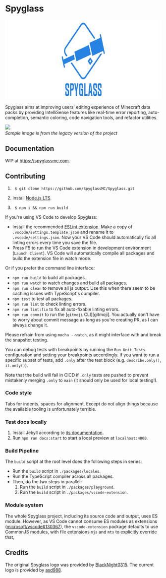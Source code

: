 
# Spyglass

<div align="center"><img src="https://raw.githubusercontent.com/SpyglassMC/logo/main/banner.png" height="256px"></div>

Spyglass aims at improving users' editing experience of Minecraft data packs by providing IntelliSense features like
real-time error reporting, auto-completion, semantic coloring, code navigation tools, and refactor utilities.

![](https://github.com/SpyglassMC/vscode-datapack/blob/master/img/nbt-tag-completions.gif?raw=true)  \
_Sample image is from the legacy version of the project_

## Documentation

WIP at https://spyglassmc.com.

## Contributing

1. ```shell
	$ git clone https://github.com/SpyglassMC/Spyglass.git
	```
2. Install [Node.js LTS](https://nodejs.org/en/).
3. ```shell
	$ npm i && npm run build
	```

If you're using VS Code to develop Spyglass:

- Install the recommended [ESLint extension][eslint-extension]. Make a copy of `.vscode/settings.template.json` and rename it to `.vscode/settings.json`.
  Now your VS Code should automatically fix all linting errors every time you save the file.
- Press F5 to run the VS Code extension in development environment (`Launch Client`). VS Code will automatically compile all packages and build the extension file in watch mode.

Or if you prefer the command line interface:

- `npm run build` to build all packages.
- `npm run watch` to watch changes and build all packages.
- `npm run clean` to remove all js output. Use this when there seem to be caching issues with TypeScript's compiler.
- `npm test` to test all packages.
- `npm run lint` to check linting errors.
- `npm run lint:fix` to fix all auto-fixable linting errors.
- `npm run commit` to run the [`gitmoji` CLI][gitmoji]. You actually don't have to worry about commit message as long as you're creating PR, as I can always change it.

Please refrain from using `mocha --watch`, as it might interface with and break the snapshot testing.

You can debug tests with breakpoints by running the `Run Unit Tests` configuration and setting your breakpoints accordingly. If you want to run a specific subset of tests, add `.only` after the test block (e.g. `describe.only()`, `it.only()`).

Note that the build will fail in CICD if `.only` tests are pushed to prevent mistakenly merging `.only` to `main` (it should only be used for local testing!).

### Code style

Tabs for indents, spaces for alignment. Except do not align things because the available tooling is unfortunately terrible.

### Test docs locally

1. Install Jekyll according to [its documentation](https://jekyllrb.com/docs/#instructions).
2. Run `npm run docs:start` to start a local preview at `localhost:4000`.

### Build Pipeline

The `build` script at the root level does the following steps in series:

* Run the `build` script in `./packages/locales`.
* Run the TypeScript compiler across all packages.
* Then, do the two steps in parallel:
	1. Run the `build` script in `./packages/playground`.
	2. Run the `build` script in `./packages/vscode-extension`.

### Module system

The whole Spyglass project, including its source code and output, uses ES module.
However, as VS Code cannot consume ES modules as extensions ([microsoft/vscode#130367](https://github.com/microsoft/vscode/issues/130367)),
the `vscode-extension` package defaults to use CommonJS modules, with file extensions `mjs` and `mts` to explicitly override that,

## Credits

The original Spyglass logo was provided by [BlackNight0315](https://github.com/BlackNight0315).
The current logo is provided by [asd988](https://github.com/asd988).

[eslint-extension]: https://marketplace.visualstudio.com/items?itemName=dbaeumer.vscode-eslint
